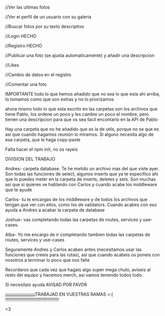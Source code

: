 //Ver las ultimas fotos

//Ver el perfil de un usuario con su galeria

//Buscar fotos por su texto descriptivo

//Login HECHO

//Registro HECHO

//Publicar una foto (se ajusta automaticamente) y añadir una descripcion

//Likes

//Cambio de datos en el registro

//Comentar una foto



IMPORTANTE
todo lo que hemos añadido que no sea lo que esta ahi arriba, lo tomamos como que son extras y no lo priorizamos

ahora mismo todo lo que esta escrito en las carpetas son los archivos que tiene Pablo, los ordene un poco y les cambie un poco el nombre, pero tienen una descripcion para que os sea facil encontarlo en la API de Pablo

Hay una carpeta que no he añadido que es la de utils, porque no se que es asi que cuando hagamos reunion lo miramos. Si alguno necesita algo de esa carpeta, que le haga copy-paste

Falta hacer el npm init, no os rayeis



DIVISION DEL TRABAJO

Andres- carpeta database. Te he metido un archivo mas del que viste ayer. Son todas las funciones de select, algunos inserts que ya te especifico ahi que lo puedes meter en la carpeta de inserts, deletes y sets. Son muchas asi que si quieres ve hablando con Carlos y cuando acabe los middleware que te ayude

Carlos- tu te encargas de los middleware y de todos los archivos que tengan que ver con ellos, como los de validators. Cuando acabes con eso ayuda a Andres a acabar la carpeta de database

Joshue- vas completando todas las carpetas de routes, services y use-cases. 

Alba- Yo me encargo de ir completando tambien todas las carpetas de routes, services y use-cases




Seguramente Andres y Carlos acaben antes (necesitamos usar las funciones que creeis para las rutas), asi que cuando acabeis os poneis con nosotros a terminar lo poco que nos falte

Recordaros que cada vez que hagais algo super mega chulo, aviseis al resto del equipo y hacemos merch, asi vamos teniendo todos todo.

Si necesitais ayuda AVISAD POR FAVOR

¡¡¡¡¡¡¡¡¡¡¡¡¡¡¡¡¡¡¡¡¡¡¡¡TRABAJAD EN VUESTRAS RAMAS >:( !!!!!!!!!!!!!!!!!!!!!!!!!!!!!!!!!!!!!!!!!!!

<3

